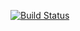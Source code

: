 [![Build Status](https://api.travis-ci.org/amatiasq/streams.svg)](https://travis-ci.org/amatiasq/stream)

